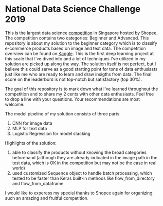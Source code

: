 # National Data Science Challenge 2019
This is the largest data science [competition](https://careers.shopee.sg/ndsc/) in Singapore hosted by Shopee. The competition contains two categories: Beginner and Advanced. This repository is about my solution to the beginner category which is to classify e-commerce products based on image and text data. The competition overview can be found on [Kaggle](https://www.kaggle.com/c/ndsc-beginner). This is the first deep learning project at this scale that I've dived into and a lot of techniques I've utilized in my solution are picked up along the way. The solution itself is not perfect, but I believe this could serve as a good starting point for tons of data enthusiasts just like me who are ready to learn and draw insigths from data. The final score on the leaderbord is not top-notch but satisfactory (top 30%). 

The goal of this repository is to mark down what I've learned throughout the competition and to share my 2 cents with other data enthusiasts. Feel free to drop a line with your questions. Your recommendations are most welcome.

The model pipeline of my solution consists of three parts:

1. CNN for image data
2. MLP for text data
3. Logistic Regression for model stacking

Highlights of the solution:

1. able to classify the products without knowing the broad categories beforehand (although they are already indicated in the image path in the test data, which is OK in the competition but may not be the case in real world)
2. used customized Sequence object to handle batch processing, which tested to be faster than Keras built-in methods like flow_from_directory and flow_from_dataframe

I would like to experess my special thanks to Shopee again for organizing such an amazing and fruitful competition.
